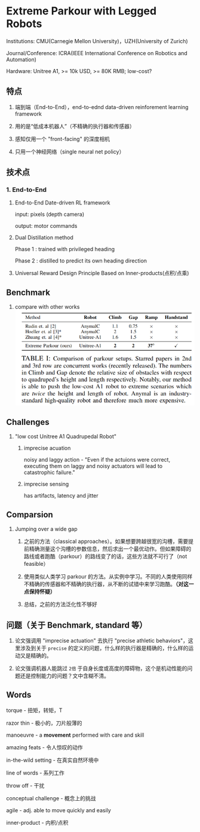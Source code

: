 # Extreme Parkour with Legged Robots 

Institutions: CMU(Carnegie Mellon University)，UZH(University of Zurich)

Journal/Conference: ICRA(IEEE International Conference on Robotics and Automation)

Hardware: Unitree A1, >= 10k USD, >= 80K RMB; low-cost? 

## 特点 

1. 端到端（End-to-End），end-to-ednd data-driven reinforement learning framework

2. 用的是“低成本机器人”（不精确的执行器和传感器）

3. 感知仅用一个 "front-facing" 的深度相机

4. 只用一个神经网络（single neural net policy） 

## 技术点

### 1. End-to-End

1. End-to-End Date-driven RL framework

    input: pixels (depth camera)

    output: motor commands

2. Dual Distillation method

    Phase 1 : trained with privileged heading

    Phase 2 : distilled to predict its own heading direction 

3. Universal Reward Design Principle Based on Inner-products(点积/点乘)

## Benchmark

1. compare with other works
![img1](./resources/image.png)


## Challenges

1. "low cost Unitree A1 Quadrupedal Robot"

    1) imprecise acuation 

        noisy and laggy action - "Even if the actuions were correct, executing them on laggy and noisy actuators will lead to catastrophic failure." 

    2) imprecise sensing 

        has artifacts, latency and jitter

## Comparsion 

1. Jumping over a wide gap 
    
    1) 之前的方法（classical approaches）。如果想要跨越很宽的沟槽，需要提前精确测量这个沟槽的参数信息，然后求出一个最优动作。但如果障碍的路线或者跑酷（parkour）的路线变了的话，这些方法就不可行了（not feasible）

    2) 使用类似人类学习 parkour 的方法。从实例中学习。不同的人类使用同样不精确的传感器和不精确的执行器，从不断的试错中来学习跑酷。**（对这一点保持怀疑）**

    3) 总结，之前的方法泛化性不够好

## 问题（关于 Benchmark, standard 等）

1. 论文强调用 "imprecise actuation" 去执行 "precise athletic behaviors"，这里涉及到关于 `precise` 的定义的问题，什么样的执行器是精确的，什么样的运动又是精确的。

2. 论文强调机器人能跳过 `2倍` 于自身长度或高度的障碍物，这个是机动性能的问题还是控制能力的问题？文中含糊不清。





## Words 

torque - 扭矩，转矩，T

razor thin - 极小的，刀片般薄的

manoeuvre - a **movement** performed with care and skill

amazing feats - 令人惊叹的动作

in-the-wild setting - 在真实自然环境中

line of words - 系列工作

throw off -  干扰

conceptual challenge - 概念上的挑战

agile - adj. able to move quickly and easily 

inner-product - 内积/点积


